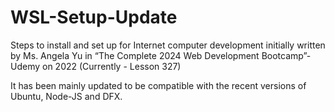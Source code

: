 # WSL-Setup-Update

Steps to install and set up for Internet computer development initially written by Ms. Angela Yu in “The Complete 2024 Web Development Bootcamp”- Udemy on 2022 (Currently - Lesson 327)

It has been mainly updated to be compatible with the recent versions of Ubuntu, Node-JS and DFX. 

